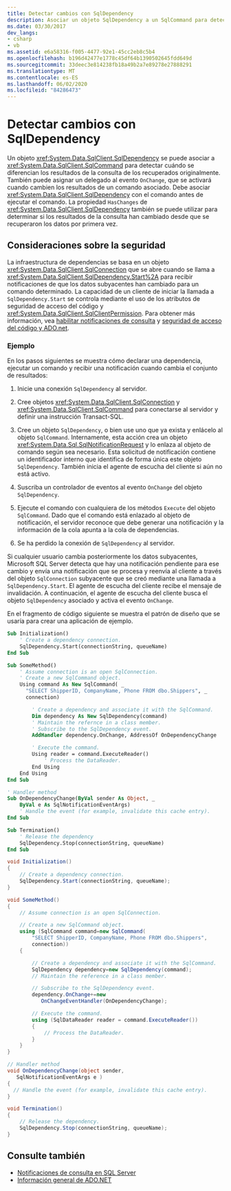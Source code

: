 ```yaml
---
title: Detectar cambios con SqlDependency
description: Asociar un objeto SqlDependency a un SqlCommand para detectar cuándo se diferencian los resultados de la consulta de los recuperados originalmente en ADO.NET.
ms.date: 03/30/2017
dev_langs:
- csharp
- vb
ms.assetid: e6a58316-f005-4477-92e1-45cc2eb8c5b4
ms.openlocfilehash: b196d42477e1778c45df64b1390502645fdd649d
ms.sourcegitcommit: 33deec3e814238fb18a49b2a7e89278e27888291
ms.translationtype: MT
ms.contentlocale: es-ES
ms.lasthandoff: 06/02/2020
ms.locfileid: "84286473"
---
```

# <a name="detecting-changes-with-sqldependency"></a>Detectar cambios con SqlDependency

Un objeto <xref:System.Data.SqlClient.SqlDependency> se puede asociar a <xref:System.Data.SqlClient.SqlCommand> para detectar cuándo se diferencian los resultados de la consulta de los recuperados originalmente. También puede asignar un delegado al evento `OnChange`, que se activará cuando cambien los resultados de un comando asociado. Debe asociar <xref:System.Data.SqlClient.SqlDependency> con el comando antes de ejecutar el comando. La propiedad `HasChanges` de <xref:System.Data.SqlClient.SqlDependency> también se puede utilizar para determinar si los resultados de la consulta han cambiado desde que se recuperaron los datos por primera vez.

## <a name="security-considerations"></a>Consideraciones sobre la seguridad

La infraestructura de dependencias se basa en un objeto <xref:System.Data.SqlClient.SqlConnection> que se abre cuando se llama a <xref:System.Data.SqlClient.SqlDependency.Start%2A> para recibir notificaciones de que los datos subyacentes han cambiado para un comando determinado. La capacidad de un cliente de iniciar la llamada a `SqlDependency.Start` se controla mediante el uso de los atributos de seguridad de acceso del código y <xref:System.Data.SqlClient.SqlClientPermission>. Para obtener más información, vea [habilitar notificaciones de consulta](enabling-query-notifications.md) y [seguridad de acceso del código y ADO.net](../code-access-security.md).

### <a name="example"></a>Ejemplo

En los pasos siguientes se muestra cómo declarar una dependencia, ejecutar un comando y recibir una notificación cuando cambia el conjunto de resultados:

1. Inicie una conexión `SqlDependency` al servidor.

2. Cree objetos <xref:System.Data.SqlClient.SqlConnection> y <xref:System.Data.SqlClient.SqlCommand> para conectarse al servidor y definir una instrucción Transact-SQL.

3. Cree un objeto `SqlDependency`, o bien use uno que ya exista y enlácelo al objeto `SqlCommand`. Internamente, esta acción crea un objeto <xref:System.Data.Sql.SqlNotificationRequest> y lo enlaza al objeto de comando según sea necesario. Esta solicitud de notificación contiene un identificador interno que identifica de forma única este objeto `SqlDependency`. También inicia el agente de escucha del cliente si aún no está activo.

4. Suscriba un controlador de eventos al evento `OnChange` del objeto `SqlDependency`.

5. Ejecute el comando con cualquiera de los métodos `Execute` del objeto `SqlCommand`. Dado que el comando está enlazado al objeto de notificación, el servidor reconoce que debe generar una notificación y la información de la cola apunta a la cola de dependencias.

6. Se ha perdido la conexión de `SqlDependency` al servidor.

Si cualquier usuario cambia posteriormente los datos subyacentes, Microsoft SQL Server detecta que hay una notificación pendiente para ese cambio y envía una notificación que se procesa y reenvía al cliente a través del objeto `SqlConnection` subyacente que se creó mediante una llamada a `SqlDependency.Start`. El agente de escucha del cliente recibe el mensaje de invalidación. A continuación, el agente de escucha del cliente busca el objeto `SqlDependency` asociado y activa el evento `OnChange`.

En el fragmento de código siguiente se muestra el patrón de diseño que se usaría para crear una aplicación de ejemplo.

```vb
Sub Initialization()
    ' Create a dependency connection.
    SqlDependency.Start(connectionString, queueName)
End Sub

Sub SomeMethod()
    ' Assume connection is an open SqlConnection.
    ' Create a new SqlCommand object.
    Using command As New SqlCommand( _
      "SELECT ShipperID, CompanyName, Phone FROM dbo.Shippers", _
      connection)

        ' Create a dependency and associate it with the SqlCommand.
        Dim dependency As New SqlDependency(command)
        ' Maintain the refernce in a class member.
        ' Subscribe to the SqlDependency event.
        AddHandler dependency.OnChange, AddressOf OnDependencyChange

        ' Execute the command.
        Using reader = command.ExecuteReader()
            ' Process the DataReader.
        End Using
    End Using
End Sub

' Handler method
Sub OnDependencyChange(ByVal sender As Object, _
    ByVal e As SqlNotificationEventArgs)
    ' Handle the event (for example, invalidate this cache entry).
End Sub

Sub Termination()
    ' Release the dependency
    SqlDependency.Stop(connectionString, queueName)
End Sub
```

```csharp
void Initialization()
{
    // Create a dependency connection.
    SqlDependency.Start(connectionString, queueName);
}

void SomeMethod()
{
    // Assume connection is an open SqlConnection.

    // Create a new SqlCommand object.
    using (SqlCommand command=new SqlCommand(
        "SELECT ShipperID, CompanyName, Phone FROM dbo.Shippers",
        connection))
    {

        // Create a dependency and associate it with the SqlCommand.
        SqlDependency dependency=new SqlDependency(command);
        // Maintain the reference in a class member.

        // Subscribe to the SqlDependency event.
        dependency.OnChange+=new
           OnChangeEventHandler(OnDependencyChange);

        // Execute the command.
        using (SqlDataReader reader = command.ExecuteReader())
        {
            // Process the DataReader.
        }
    }
}

// Handler method
void OnDependencyChange(object sender,
   SqlNotificationEventArgs e )
{
  // Handle the event (for example, invalidate this cache entry).
}

void Termination()
{
    // Release the dependency.
    SqlDependency.Stop(connectionString, queueName);
}
```

## <a name="see-also"></a>Consulte también

- [Notificaciones de consulta en SQL Server](query-notifications-in-sql-server.md)
- [Información general de ADO.NET](../ado-net-overview.md)

